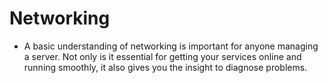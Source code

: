 # Networking

- A basic understanding of networking is important for anyone managing a server. Not only is it essential for getting your services online and running smoothly, it also gives you the insight to diagnose problems.
